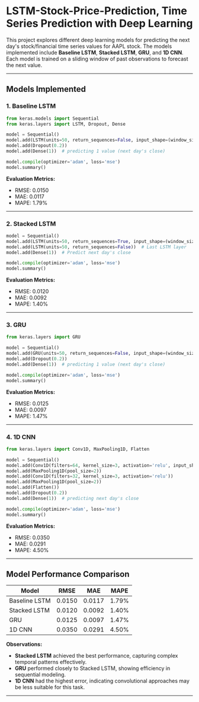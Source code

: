 # LSTM-Stock-Price-Prediction, Time Series Prediction with Deep Learning

This project explores different deep learning models for predicting the next day's stock/financial time series values for AAPL stock. The models implemented include **Baseline LSTM**, **Stacked LSTM**, **GRU**, and **1D CNN**. Each model is trained on a sliding window of past observations to forecast the next value.

---

## Models Implemented

### 1. Baseline LSTM

```python
from keras.models import Sequential
from keras.layers import LSTM, Dropout, Dense

model = Sequential()
model.add(LSTM(units=50, return_sequences=False, input_shape=(window_size, features)))
model.add(Dropout(0.2))
model.add(Dense(1))  # predicting 1 value (next day's close)

model.compile(optimizer='adam', loss='mse')
model.summary()
```

**Evaluation Metrics:**

* RMSE: 0.0150
* MAE: 0.0117
* MAPE: 1.79%

---

### 2. Stacked LSTM

```python
model = Sequential()
model.add(LSTM(units=50, return_sequences=True, input_shape=(window_size, features)))
model.add(LSTM(units=50, return_sequences=False))  # Last LSTM layer
model.add(Dense(1))  # Predict next day's close

model.compile(optimizer='adam', loss='mse')
model.summary()
```

**Evaluation Metrics:**

* RMSE: 0.0120
* MAE: 0.0092
* MAPE: 1.40%

---

### 3. GRU

```python
from keras.layers import GRU

model = Sequential()
model.add(GRU(units=50, return_sequences=False, input_shape=(window_size, features)))
model.add(Dropout(0.2))
model.add(Dense(1))  # predicting 1 value (next day's close)

model.compile(optimizer='adam', loss='mse')
model.summary()
```

**Evaluation Metrics:**

* RMSE: 0.0125
* MAE: 0.0097
* MAPE: 1.47%

---

### 4. 1D CNN

```python
from keras.layers import Conv1D, MaxPooling1D, Flatten

model = Sequential()
model.add(Conv1D(filters=64, kernel_size=3, activation='relu', input_shape=(window_size, features)))
model.add(MaxPooling1D(pool_size=2))
model.add(Conv1D(filters=32, kernel_size=3, activation='relu'))
model.add(MaxPooling1D(pool_size=2))
model.add(Flatten())
model.add(Dropout(0.2))
model.add(Dense(1))  # predicting next day's close

model.compile(optimizer='adam', loss='mse')
model.summary()
```

**Evaluation Metrics:**

* RMSE: 0.0350
* MAE: 0.0291
* MAPE: 4.50%

---

## Model Performance Comparison

| Model         | RMSE   | MAE    | MAPE  |
| ------------- | ------ | ------ | ----- |
| Baseline LSTM | 0.0150 | 0.0117 | 1.79% |
| Stacked LSTM  | 0.0120 | 0.0092 | 1.40% |
| GRU           | 0.0125 | 0.0097 | 1.47% |
| 1D CNN        | 0.0350 | 0.0291 | 4.50% |

**Observations:**

* **Stacked LSTM** achieved the best performance, capturing complex temporal patterns effectively.
* **GRU** performed closely to Stacked LSTM, showing efficiency in sequential modeling.
* **1D CNN** had the highest error, indicating convolutional approaches may be less suitable for this task.

---
